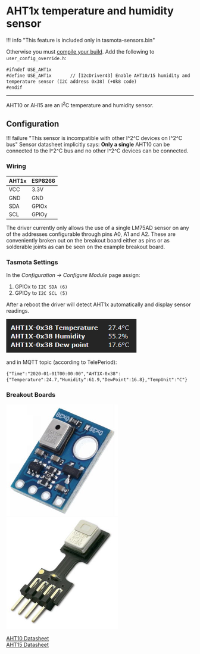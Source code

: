 # AHT1x temperature and humidity sensor
!!! info "This feature is included only in tasmota-sensors.bin" 

Otherwise you must [compile your build](Compile-your-build). Add the following to `user_config_override.h`:
```
#ifndef USE_AHT1x
#define USE_AHT1x       // [I2cDriver43] Enable AHT10/15 humidity and temperature sensor (I2C address 0x38) (+0k8 code)
#endif
```
----

AHT10 or AH15 are an I<sup>2</sup>C temperature and humidity sensor.

## Configuration

!!! failure "This sensor is incompatible with other I^2^C devices on I^2^C bus"
    Sensor datasheet implicitly says:
    **Only a single** AHT10 can be connected to the I^2^C bus and no other I^2^C devices can be connected.

### Wiring
| AHT1x   | ESP8266 |
|---|---|
|VCC   |3.3V
|GND   |GND   
|SDA   | GPIOx
|SCL   | GPIOy

The driver currently only allows the use of a single LM75AD sensor on any of the addresses configurable through pins A0, A1 and A2. These are conveniently broken out on the breakout board either as pins or as solderable joints as can be seen on the example breakout board.

### Tasmota Settings 
In the _Configuration -> Configure Module_ page assign:
1. GPIOx to `I2C SDA (6)`
2. GPIOy to `I2C SCL (5)`

After a reboot the driver will detect AHT1x automatically and display sensor readings.

![webUI readout](_media/peripherals/aht1x-readout.jpg)

and in MQTT topic (according to TelePeriod):    
```
{"Time":"2020-01-01T00:00:00","AHT1X-0x38":{"Temperature":24.7,"Humidity":61.9,"DewPoint":16.8},"TempUnit":"C"}
```


### Breakout Boards

![AHT10](_media/peripherals/AHT10.jpg)![AHT15](_media/peripherals/AHT15.jpg)

[AHT10 Datasheet](https://server4.eca.ir/eshop/AHT10/Aosong_AHT10_en_draft_0c.pdf)    
[AHT15 Datasheet](https://wiki.liutyi.info/download/attachments/35291280/Aosong_AHT15_en_draft_0.pdf?version=1&modificationDate=1563622682730&api=v2)
